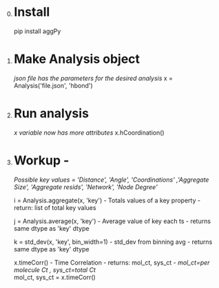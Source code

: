 0) # **Install**
   	pip install aggPy

2) # **Make Analysis object**
	_json file has the parameters for the desired analysis_
	x = Analysis('file.json', 'hbond')

3) # **Run analysis**
   	_x variable now has more attributes_
	x.hCoordination()

4) # **Workup** -
   	_Possible key values = 'Distance', 'Angle', 'Coordinations' ,'Aggregate Size', 'Aggregate resids', 'Network', 'Node Degree'_
	
	i = Analysis.aggregate(x, 'key')	- Totals values of a key property - return: list of total key values 
				  	
	j = Analysis.average(x, 'key')	- Average value of key each ts - returns same dtype as 'key' dtype

	k = std_dev(x, 'key', bin_width=1)	- std_dev from binning avg - returns same dtype as 'key' dtype

	x.timeCorr()		- Time Correlation - returns: mol_ct, sys_ct - _mol_ct=per molecule Ct , sys_ct=total Ct_	
	    mol_ct, sys_ct = x.timeCorr()
   
